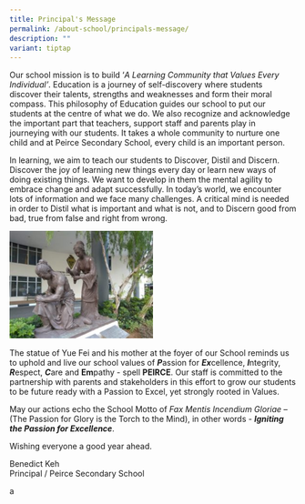```yaml
---
title: Principal's Message
permalink: /about-school/principals-message/
description: ""
variant: tiptap
---
```

<p>Our school mission is to build ‘<em>A Learning Community that Values Every Individual’</em>.
Education is a journey of self-discovery where students discover their
talents, strengths and weaknesses and form their moral compass. This philosophy
of Education guides our school to put our students at the centre of what
we do. We also recognize and acknowledge the important part that teachers,
support staff and parents play in journeying with our students. It takes
a whole community to nurture one child and at Peirce Secondary School,
every child is an important person.</p>
<p>In learning, we aim to teach our students to Discover, Distil and Discern.
Discover the joy of learning new things every day or learn new ways of
doing existing things. We want to develop in them the mental agility to
embrace change and adapt successfully. In today’s world, we encounter lots
of information and we face many challenges. A critical mind is needed in
order to Distil what is important and what is not, and to Discern good
from bad, true from false and right from wrong.</p>
<p></p>
<div class="isomer-image-wrapper">
<img style="width: 50%;" height="auto" width="100%" alt="" src="/images/Yue-Fei-300x225.jpg">
</div>
<p>The statue of Yue Fei and his mother at the foyer of our School reminds
us to uphold and live our school values of <strong><em>P</em></strong>assion
for <strong><em>Ex</em></strong>cellence, <strong><em>I</em></strong>ntegrity, <strong><em>R</em></strong>espect, <strong><em>C</em></strong>are
and <strong>Em</strong>pathy - spell <strong>PEIRCE</strong>. Our staff is
committed to the partnership with parents and stakeholders in this effort
to grow our students to be future ready with a Passion to Excel, yet strongly
rooted in Values.</p>
<p>May our actions echo the School Motto of <em>Fax Mentis Incendium Gloriae</em> –
(The Passion for Glory is the Torch to the Mind), in other words - <strong><em>Igniting the Passion for Excellence</em></strong>.</p>
<p>Wishing everyone a good year ahead.</p>
<p>Benedict Keh
<br>Principal / Peirce Secondary School</p>
<p>a</p>
<p></p>